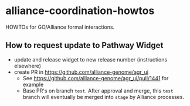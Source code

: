# alliance-coordination-howtos

HOWTOs for GO/Alliance formal interactions.

## How to request update to Pathway Widget

- update and release widget to new release number (instructions elsewhere)
- create PR in https://github.com/alliance-genome/agr_ui
  - See https://github.com/alliance-genome/agr_ui/pull/1441 for example
  - Base PR's on branch `test`. After approval and merge, this `test` branch will eventually be merged into `stage` by Alliance processes.

